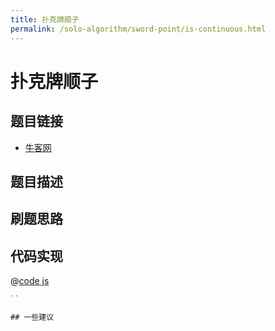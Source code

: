 ```yaml
---
title: 扑克牌顺子
permalink: /solo-algorithm/sword-point/is-continuous.html
---
```

# 扑克牌顺子

## 题目链接

- [牛客网]()

## 题目描述

## 刷题思路

## 代码实现

@[code js](@algorithm/sword-point/其他相关/isContinuous.js)

```js
``

## 一些建议
